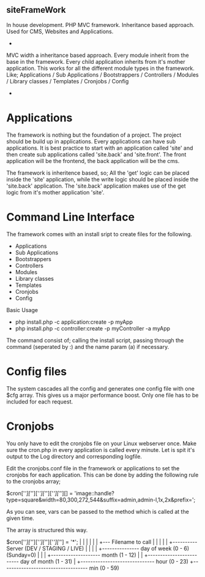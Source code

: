 ## siteFrameWork

In house development. PHP MVC framework. Inheritance based approach. Used for CMS, Websites and Applications.

-

MVC width a inheritance based approach. Every module inherit from the base in the framework. Every child application inherits from it's mother application. This works for all the different module types in the framework. Like; Applications / Sub Applications / Bootstrappers / Controllers / Modules / Library classes / Templates / Cronjobs / Config

-


# Applications

The framework is nothing but the foundation of a project. The project should be build up in applications.
Every applications can have sub applications. It is best practice to start with an application called 'site' and then create sub applications called 'site.back' and 'site.front'. The front application will be the frontend, the back application will be the cms. 

The framework is inheritence based, so;
All the 'get' logic can be placed inside the 'site' application, while the write logic should be placed inside the 'site.back' application. The 'site.back' application makes use of the get logic from it's mother application 'site'.


# Command Line Interface

The framework comes with an install sript to create files for the following.

- Applications
- Sub Applications
- Bootstrappers
- Controllers
- Modules
- Library classes
- Templates
- Cronjobs
- Config

Basic Usage

- php install.php -c application:create -p myApp
- php install.php -c controller:create -p myController -a myApp

The command consist of; calling the install script, passing through the command (seperated by :) and the name param (a) if necessary.


# Config files

The system cascades all the config and generates one config file with one $cfg array. This gives us a major performance boost. Only one file has to be included for each request.


# Cronjobs

You only have to edit the cronjobs file on your Linux webserver once. Make sure the cron.php in every application is called every minute. Let is spit it's output to the Log directory and corresponding logfile.

Edit the cronjobs.conf file in the framework or applications to set the cronjobs for each application.
This can be done by adding the following rule to the cronjobs array;

$cron['*']['*']['*']['*']['*']['*'][] = 'image::handle?type=square&width=80,300,272,544&suffix=admin,admin-l,1x,2x&prefix=';

As you can see, vars can be passed to the method which is called at the given time.

The array is structured this way.

$cron['*']['*']['*']['*']['*']['*'] = '*';
       |	|    |    |    |    |	   +--- Filename to call
       |    |    |    |    |    +---------- Server 				(DEV / STAGING / LIVE)
  	   |    |    |    |    +--------------- day of week 		(0 - 6) (Sunday=0)
	   |    |    |    +-------------------- month 				(1 - 12)
	   |    |    +------------------------- day of month 		(1 - 31)
	   |    +------------------------------ hour 				(0 - 23)
	   +----------------------------------- min 				(0 - 59)
 
